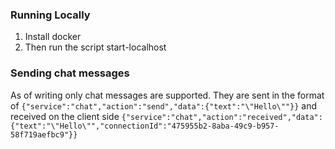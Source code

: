 ### Running Locally
1. Install docker
2. Then run the script start-localhost

### Sending chat messages
As of writing only chat messages are supported. They are sent in the format of 
`{"service":"chat","action":"send","data":{"text":"\"Hello\""}}`
and received on the client side
`{"service":"chat","action":"received","data":{"text":"\"Hello\"","connectionId":"475955b2-8aba-49c9-b957-58f719aefbc9"}}`